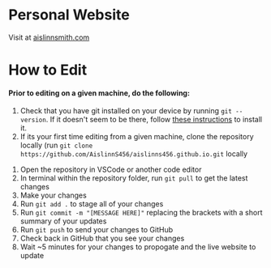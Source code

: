 # Personal Website
Visit at <a href="aislinnsmith.com" target="_blank">aislinnsmith.com</a>

# How to Edit
<h4>Prior to editing on a given machine, do the following:</h4>
<ol>
  <li>Check that you have git installed on your device by running <code>git --version</code>. If it doesn't seem to be there, follow <a href="https://git-scm.com/book/en/v2/Getting-Started-Installing-Git" target="_blank">these instructions</a> to install it.</li>
  <li>If its your first time editing from a given machine, clone the repository locally (run <code>git clone https://github.com/AislinnS456/aislinns456.github.io.git</code> locally</li>
</ol>

<ol>
  <li>Open the repository in VSCode or another code editor</li>
  <li>In terminal within the repository folder, run <code>git pull</code> to get the latest changes</li>
  <li>Make your changes</li>
  <li>Run <code>git add .</code> to stage all of your changes</li>
  <li>Run <code>git commit -m "[MESSAGE HERE]"</code> replacing the brackets with a short summary of your updates</li>
  <li>Run <code>git push</code> to send your changes to GitHub</li>
  <li>Check back in GitHub that you see your changes</li>
  <li>Wait ~5 minutes for your changes to propogate and the live website to update</li>
</ol>
